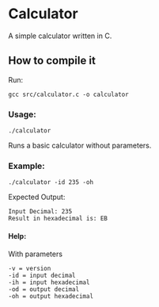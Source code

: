 # Calculator
A simple calculator written in C.

## How to compile it
Run:
```
gcc src/calculator.c -o calculator
```

### Usage:
```
./calculator
```
Runs a basic calculator without parameters.

### Example:
```
./calculator -id 235 -oh
```
Expected Output:
```
Input Decimal: 235
Result in hexadecimal is: EB
```

#### Help:
With parameters
```
-v = version
-id = input decimal
-ih = input hexadecimal
-od = output decimal
-oh = output hexadecimal
```
